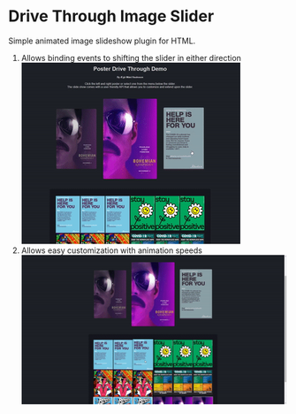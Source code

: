# Drive Through Image Slider
Simple animated image slideshow plugin for HTML. 

1. Allows binding events to shifting the slider in either direction \
![image](gifs/shiftleftright.gif)
2. Allows easy customization with animation speeds 
![image](gifs/fastshiftselect.gif)

